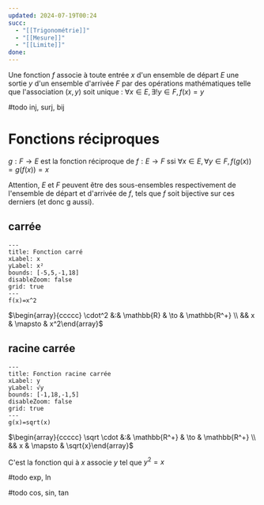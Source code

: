 ```yaml
---
updated: 2024-07-19T00:24
succ:
  - "[[Trigonométrie]]"
  - "[[Mesure]]"
  - "[[Limite]]"
done: 
---
```


Une fonction $f$ associe à toute entrée $x$ d'un ensemble de départ $E$ une sortie $y$ d'un ensemble d'arrivée $F$ par des opérations mathématiques telle que l'association $(x,y)$ soit unique :
$\forall x \in E, \exists ! y \in F,f(x)=y$

#todo inj, surj, bij
# Fonctions réciproques
$g : F \to E$ est la fonction réciproque de $f : E \to F$ ssi $\forall x \in E, \forall y \in F, f(g(x))=g(f(x))=x$

Attention, $E$ et $F$ peuvent être des sous-ensembles respectivement de l'ensemble de départ et d'arrivée de $f$, tels que $f$ soit bijective sur ces derniers (et donc g aussi).
## carrée
```functionplot
---
title: Fonction carré
xLabel: x
yLabel: x²
bounds: [-5,5,-1,18]
disableZoom: false
grid: true
---
f(x)=x^2
```

$\begin{array}{ccccc} \cdot^2 &:& \mathbb{R} & \to & \mathbb{R^+} \\  && x & \mapsto & x^2\end{array}$

## racine carrée
```functionplot
---
title: Fonction racine carrée
xLabel: y
yLabel: √y
bounds: [-1,18,-1,5]
disableZoom: false
grid: true
---
g(x)=sqrt(x)
```
$\begin{array}{ccccc} \sqrt \cdot &:& \mathbb{R^+} & \to & \mathbb{R^+} \\  && x & \mapsto & \sqrt{x}\end{array}$

C'est la fonction qui à $x$ associe $y$ tel que $y^2=x$


#todo exp, ln

#todo cos, sin, tan